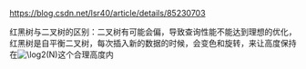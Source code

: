 https://blog.csdn.net/lsr40/article/details/85230703

红黑树与二叉树的区别：二叉树有可能会偏，导致查询性能不能达到理想的优化，红黑树是自平衡二叉树，每次插入新的数据的时候，会变色和旋转，来让高度保持在![\log2(N)](https://img-blog.csdnimg.cn/20181224190820612)这个合理高度内
